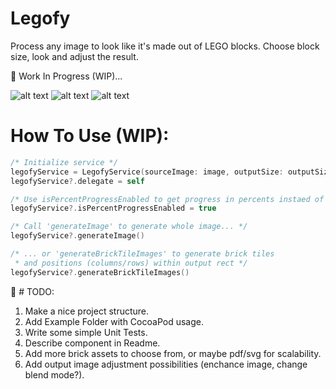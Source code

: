 # Legofy
Process any image to look like it's made out of LEGO blocks.
Choose block size, look and adjust the result.

:construction: Work In Progress (WIP)...

![alt text](https://github.com/oleh-zayats/Legofy/blob/master/Resources/00-original.jpg)
![alt text](https://github.com/oleh-zayats/Legofy/blob/master/Resources/01-render.png)
![alt text](https://github.com/oleh-zayats/Legofy/blob/master/Resources/02-render.png)

# How To Use (WIP):
```swift
/* Initialize service */
legofyService = LegofyService(sourceImage: image, outputSize: outputSize, brickSize: 15.0)
legofyService?.delegate = self

/* Use isPercentProgressEnabled to get progress in percents instaed of default Float value */
legofyService?.isPercentProgressEnabled = true

/* Call 'generateImage' to generate whole image... */
legofyService?.generateImage()

/* ... or 'generateBrickTileImages' to generate brick tiles 
 * and positions (columns/rows) within output rect */
legofyService?.generateBrickTileImages() 
```


:wrench: # TODO: 
1. Make a nice project structure.
2. Add Example Folder with CocoaPod usage.
3. Write some simple Unit Tests.
4. Describe component in Readme.
5. Add more brick assets to choose from, or maybe pdf/svg for scalability.
6. Add output image adjustment possibilities (enchance image, change blend mode?).
